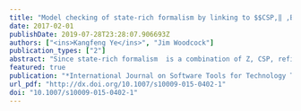 ```yaml
---
title: "Model checking of state-rich formalism by linking to $$CSP,‖ ,B$$CSP‖B"
date: 2017-02-01
publishDate: 2019-07-28T23:28:07.906693Z
authors: ["<ins>Kangfeng Ye</ins>", "Jim Woodcock"]
publication_types: ["2"]
abstract: "Since state-rich formalism  is a combination of Z, CSP, refinement calculus and Dijkstra’s guarded commands, its model checking is intrinsically more complicated and difficult than that of individual state-based languages or process algebras. Current solutions translate executable constructs of  programs to Java with JCSP, or translate them to CSP processes. Data aspects of  programs are expressed in the Java programming language or as CSP processes. Both of them have disadvantages. This work presents a new approach to model-checking  by linking it to $$CSP ∥ B$$CSP‖B; then we utilise ProB to model-check and animate the $$CSP ∥ B$$CSP‖B program. The most significant advantage of this approach is the direct mapping of the state part in  to Z and finally to B, which maintains the high-level abstraction of data specification. In addition, introduction of deadlock, invariant violation checking, LTL formula checking and animation is another key advantage. We present our approach, a link definition for a subset of  constructs, as well as a popular case study (reactive buffer) to show the practical usability of our work. We conclude with a discussion of related work, advantages and potential limitations of our approach and future work."
featured: true 
publication: "*International Journal on Software Tools for Technology Transfer*"
url_pdf: "http://dx.doi.org/10.1007/s10009-015-0402-1"
doi: "10.1007/s10009-015-0402-1"
---
```


